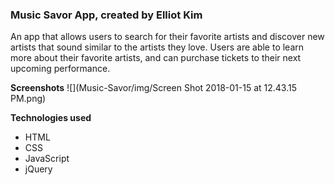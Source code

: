 ### **Music Savor App, created by Elliot Kim**

An app that allows users to search for their favorite artists and discover new artists that sound similar to the artists
they love.  Users are able to learn more about their favorite artists, and can purchase tickets to their next
upcoming performance.

**Screenshots**
![](Music-Savor/img/Screen Shot 2018-01-15 at 12.43.15 PM.png)


**Technologies used**
* HTML
* CSS
* JavaScript
* jQuery
